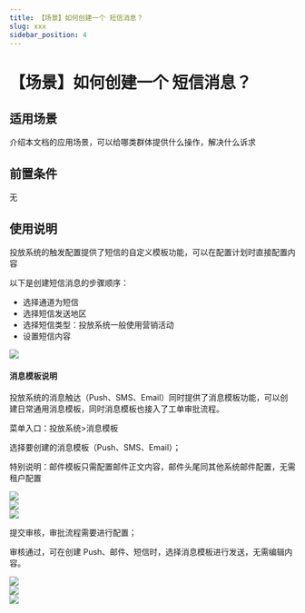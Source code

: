```yaml
---
title: 【场景】如何创建一个 短信消息？
slug: xxx
sidebar_position: 4
---
```



# 【场景】如何创建一个 短信消息？

## 适用场景

介绍本文档的应用场景，可以给哪类群体提供什么操作，解决什么诉求

## 前置条件

无

## 使用说明

投放系统的触发配置提供了短信的自定义模板功能，可以在配置计划时直接配置内容

以下是创建短信消息的步骤顺序：

- 选择通道为短信
- 选择短信发送地区
- 选择短信类型：投放系统一般使用营销活动
- 设置短信内容

<img src="/assets/RVzwbM96hovJtBx3u1vcE6Junte.png"/>

#### 消息模板说明

投放系统的消息触达（Push、SMS、Email）同时提供了消息模板功能，可以创建日常通用消息模板，同时消息模板也接入了工单审批流程。

菜单入口：投放系统&gt;消息模板

选择要创建的消息模板（Push、SMS、Email）；

特别说明：邮件模板只需配置邮件正文内容，邮件头尾同其他系统邮件配置，无需租户配置

<div class="grid gap-3 grid-cols-3">
<div>
<img src="/assets/DpuPbNGAhoio9VxMi9CcXiZOnzg.png"/>
</div>
<div>
<img src="/assets/ZgaZb4uaOoBkKBxBmQqcot6Nns9.png"/>
</div>
<div>
<img src="/assets/JAPfbROCWo0VWdx1Tg4cvnvFnTh.png"/>
</div>
</div>

提交审核，审批流程需要进行配置；

审核通过，可在创建 Push、邮件、短信时，选择消息模板进行发送，无需编辑内容。

<div class="grid gap-3 grid-cols-3">
<div>
<img src="/assets/ROpOb0Hq0oyJ4wxlSLJcSHLYnhg.png"/>
</div>
<div>
<img src="/assets/FBSmb4f8johCEuxDU6fcKi3nnYg.png"/>
</div>
<div>
<img src="/assets/CdIVbUocIo6KmOxjyRJcMW7KnYd.png"/>
</div>
</div>

